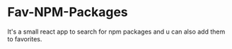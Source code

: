 # Fav-NPM-Packages
It's a small react app to search for npm packages and u can also add them to favorites.
